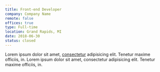```yaml
---
title: Front-end Developer
company: Company Name
remote: false
offices: true
type: Full-time
location: Grand Rapids, MI
date: 2018-06-30
status: closed
---
```


Lorem ipsum dolor sit amet, [consectetur](http://google.com) adipisicing elit. Tenetur maxime officiis, in. Lorem ipsum dolor sit amet, consectetur adipisicing elit. Tenetur maxime officiis, in.
